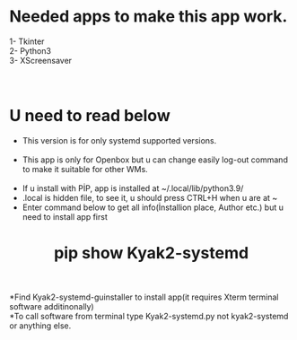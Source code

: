 # Needed apps to make this app work. <br>
1- Tkinter <br>
2- Python3 <br>
3- XScreensaver <br>
<br>
<br>
# U need to read below
* This version is for only systemd supported versions. <br> <br>
* This app is only for Openbox but u can change easily log-out command to make it suitable for other WMs. <br> <br>
* If u install with PİP, app is installed at ~/.local/lib/python3.9/ <br>
* .local is hidden file, to see it, u should press CTRL+H when u are at ~ <br>
* Enter command below to get all info(İnstallion place, Author etc.) but u need to install app first <br> 
 # &nbsp;&nbsp;&nbsp;&nbsp;&nbsp;&nbsp;&nbsp;&nbsp;&nbsp; &nbsp;    pip show Kyak2-systemd <br> <br>

*Find Kyak2-systemd-guinstaller to install app(it requires Xterm terminal software additinonally) <br>
*To call software from terminal type Kyak2-systemd.py not kyak2-systemd or anything else.